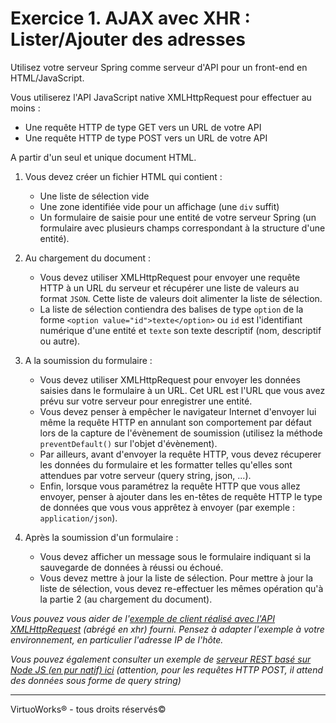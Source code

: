 # Exercice 1. AJAX avec XHR : Lister/Ajouter des adresses

Utilisez votre serveur Spring comme serveur d'API pour un front-end en HTML/JavaScript.

Vous utiliserez l'API JavaScript native XMLHttpRequest pour effectuer au moins :

* Une requête HTTP de type GET vers un URL de votre API
* Une requête HTTP de type POST vers un URL de votre API

A partir d'un seul et unique document HTML.

1. Vous devez créer un fichier HTML qui contient :
    - Une liste de sélection vide
    - Une zone identifiée vide pour un affichage (une `div` suffit)
    - Un formulaire de saisie pour une entité de votre serveur Spring (un formulaire avec plusieurs champs correspondant à la structure d'une entité).

2. Au chargement du document :
    - Vous devez utiliser XMLHttpRequest pour envoyer une requête HTTP à un URL du serveur et récupérer une liste de valeurs au format `JSON`. Cette liste de valeurs doit alimenter la liste de sélection.
    - La liste de sélection contiendra des balises de type `option` de la forme `<option value="id">texte</option>` ou `id` est l'identifiant numérique d'une entité et `texte` son texte descriptif (nom, descriptif ou autre).

3. A la soumission du formulaire :
    - Vous devez utiliser XMLHttpRequest pour envoyer les données saisies dans le formulaire à un URL. Cet URL est l'URL que vous avez prévu sur votre serveur pour enregistrer une entité.
    - Vous devez penser à empêcher le navigateur Internet d'envoyer lui même la requête HTTP en annulant son comportement par défaut lors de la capture de l'évènement de soumission (utilisez la méthode `preventDefault()` sur l'objet d'évènement).
    - Par ailleurs, avant d'envoyer la requête HTTP, vous devez récuperer les données du formulaire et les formatter telles qu'elles sont attendues par votre serveur (query string, json, ...).
    - Enfin, lorsque vous paramétrez la requête HTTP que vous allez envoyer, penser à ajouter dans les en-têtes de requête HTTP le type de données que vous vous apprêtez à envoyer (par exemple : `application/json`).

4. Après la soumission d'un formulaire :

    - Vous devez afficher un message sous le formulaire indiquant si la sauvegarde de données à réussi ou échoué.
    - Vous devez mettre à jour la liste de sélection. Pour mettre à jour la liste de sélection, vous devez re-effectuer les mêmes opération qu'à la partie 2 (au chargement du document).

*Vous pouvez vous aider de l'[exemple de client réalisé avec l'API XMLHttpRequest](../exemples/clients/xhr.html) (abrégé en xhr) fourni. Pensez à adapter l'exemple à votre environnement, en particulier l'adresse IP de l'hôte.*

*Vous pouvez également consulter un exemple de [serveur REST basé sur Node JS (en pur natif) ici](../exemples/serveur/vanilla-rest-server-1.js) (attention, pour les requêtes HTTP POST, il attend des données sous forme de query string)*

---

VirtuoWorks® - tous droits réservés©